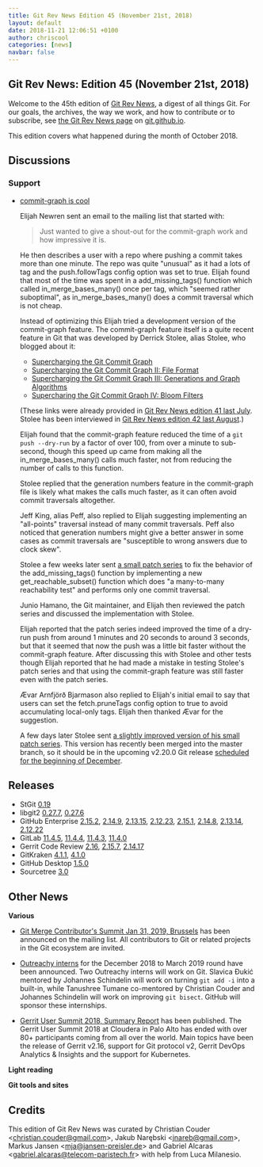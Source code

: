 ```yaml
---
title: Git Rev News Edition 45 (November 21st, 2018)
layout: default
date: 2018-11-21 12:06:51 +0100
author: chriscool
categories: [news]
navbar: false
---
```


## Git Rev News: Edition 45 (November 21st, 2018)

Welcome to the 45th edition of [Git Rev News](https://git.github.io/rev_news/rev_news/),
a digest of all things Git. For our goals, the archives, the way we work, and how to contribute or to
subscribe, see [the Git Rev News page](https://git.github.io/rev_news/rev_news/) on [git.github.io](http://git.github.io).

This edition covers what happened during the month of October 2018.

## Discussions

<!---
### General
-->

<!---
### Reviews
-->

### Support

* [commit-graph is cool](https://public-inbox.org/git/CABPp-BECpSOxudovjbDG_3W9wus102RW+E+qPmd4g3Qyd-QDKQ@mail.gmail.com/)

  Elijah Newren sent an email to the mailing list that started with:

  > Just wanted to give a shout-out for the commit-graph work and how
  > impressive it is.

  He then describes a user with a repo where pushing a commit takes
  more than one minute. The repo was quite "unusual" as it had a lots
  of tag and the push.followTags config option was set to true. Elijah
  found that most of the time was spent in a add_missing_tags()
  function which called in_merge_bases_many() once per tag, which
  "seemed rather suboptimal", as in_merge_bases_many() does a commit
  traversal which is not cheap.

  Instead of optimizing this Elijah tried a development version of the
  commit-graph feature. The commit-graph feature itself is a quite
  recent feature in Git that was developed by Derrick Stolee, alias
  Stolee, who blogged about it:

    - [Supercharging the Git Commit Graph](https://blogs.msdn.microsoft.com/devops/2018/06/25/supercharging-the-git-commit-graph/)
    - [Supercharging the Git Commit Graph II: File Format](https://blogs.msdn.microsoft.com/devops/2018/07/02/supercharging-the-git-commit-graph-ii-file-format/)
    - [Supercharging the Git Commit Graph III: Generations and Graph Algorithms](https://blogs.msdn.microsoft.com/devops/2018/07/09/supercharging-the-git-commit-graph-iii-generations/)
    - [Supercharing the Git Commit Graph IV: Bloom Filters](https://blogs.msdn.microsoft.com/devops/2018/07/16/super-charging-the-git-commit-graph-iv-bloom-filters/)

  (These links were already provided in [Git Rev News edition 41 last July](https://git.github.io/rev_news/2018/07/18/edition-41/).
  Stolee has been interviewed in [Git Rev News edition 42 last August](https://git.github.io/rev_news/2018/08/22/edition-42/).)

  Elijah found that the commit-graph feature reduced the time of a
  `git push --dry-run` by a factor of over 100, from over a minute to
  sub-second, though this speed up came from making all the
  in_merge_bases_many() calls much faster, not from reducing the
  number of calls to this function.

  Stolee replied that the generation numbers feature in the
  commit-graph file is likely what makes the calls much faster, as it
  can often avoid commit traversals altogether.

  Jeff King, alias Peff, also replied to Elijah suggesting
  implementing an "all-points" traversal instead of many commit
  traversals. Peff also noticed that generation numbers might give a
  better answer in some cases as commit traversals are "susceptible to
  wrong answers due to clock skew".

  Stolee a few weeks later sent
  [a small patch series](https://public-inbox.org/git/pull.60.git.gitgitgadget@gmail.com/)
  to fix the behavior of the add_missing_tags() function by
  implementing a new get_reachable_subset() function which does "a
  many-to-many reachability test" and performs only one commit
  traversal.

  Junio Hamano, the Git maintainer, and Elijah then reviewed the patch
  series and discussed the implementation with Stolee.

  Elijah reported that the patch series indeed improved the time of a
  dry-run push from around 1 minutes and 20 seconds to around 3
  seconds, but that it seemed that now the push was a little bit
  faster without the commit-graph feature. After discussing this with
  Stolee and other tests though Elijah reported that he had made a
  mistake in testing Stolee's patch series and that using the
  commit-graph feature was still faster even with the patch series.

  Ævar Arnfjörð Bjarmason also replied to Elijah's initial email to
  say that users can set the fetch.pruneTags config option to true to
  avoid accumulating local-only tags. Elijah then thanked Ævar for the
  suggestion.

  A few days later Stolee sent
  [a slightly improved version of his small patch series](https://public-inbox.org/git/pull.60.v2.git.gitgitgadget@gmail.com/).
  This version has recently been merged into the master branch, so it
  should be in the upcoming v2.20.0 Git release
  [scheduled for the beginning of December](https://tinyurl.com/gitCal).

<!---
## Developer Spotlight:
-->

## Releases

+ StGit [0.19](https://public-inbox.org/git/1541522776.3963181.1567641696.46EFA2E6@webmail.messagingengine.com)
+ libgit2 [0.27.7](https://github.com/libgit2/libgit2/releases/tag/v0.27.7),
[0.27.6](https://github.com/libgit2/libgit2/releases/tag/v0.27.6)
+ GitHub Enterprise [2.15.2](https://enterprise.github.com/releases/2.15.2/notes),
[2.14.9](https://enterprise.github.com/releases/2.14.9/notes),
[2.13.15](https://enterprise.github.com/releases/2.13.15/notes),
[2.12.23](https://enterprise.github.com/releases/2.12.23/notes),
[2.15.1](https://enterprise.github.com/releases/2.15.1/notes),
[2.14.8](https://enterprise.github.com/releases/2.14.8/notes),
[2.13.14](https://enterprise.github.com/releases/2.13.14/notes),
[2.12.22](https://enterprise.github.com/releases/2.12.22/notes)
+ GitLab [11.4.5](https://about.gitlab.com/2018/11/05/gitlab-11-4-5-released/),
[11.4.4](https://about.gitlab.com/2018/11/01/critical-security-release-gitlab-11-dot-4-dot-4-released/),
[11.4.3](https://about.gitlab.com/2018/10/29/security-release-gitlab-11-dot-4-dot-3-released/),
[11.4.0](https://about.gitlab.com/2018/10/22/gitlab-11-4-released/)
+ Gerrit Code Review [2.16](https://www.gerritcodereview.com/2.16.html),
[2.15.7](https://www.gerritcodereview.com/2.15.html#2157),
[2.14.17](https://www.gerritcodereview.com/2.14.html#21417)
+ GitKraken [4.1.1](https://support.gitkraken.com/release-notes/current),
[4.1.0](https://support.gitkraken.com/release-notes/current)
+ GitHub Desktop [1.5.0](https://desktop.github.com/release-notes/)
+ Sourcetree [3.0](https://product-downloads.atlassian.com/software/sourcetree/ReleaseNotes/Sourcetree_3.0.html)

## Other News

__Various__

* [Git Merge Contributor's Summit Jan 31, 2019, Brussels](https://public-inbox.org/git/20181109104202.GA8717@sigill.intra.peff.net)
  has been announced on the mailing list. All contributors to Git or related projects in the Git ecosystem are invited.

* [Outreachy interns](https://www.outreachy.org/alums/) for the
  December 2018 to March 2019 round have been announced. Two Outreachy
  interns will work on Git. Slavica Đukić mentored by Johannes
  Schindelin will work on turning `git add -i` into a built-in, while
  Tanushree Tumane co-mentored by Christian Couder and Johannes
  Schindelin will work on improving `git bisect`. GitHub will sponsor
  these internships.

* [Gerrit User Summit 2018, Summary Report](https://gitenterprise.me/2018/11/18/gerrit-user-summit-2018-2/) has been published.
  The Gerrit User Summit 2018 at Cloudera in Palo Alto has ended with
  over 80+ participants coming from all over the world. Main topics
  have been the release of Gerrit v2.16, support for Git protocol v2,
  Gerrit DevOps Analytics & Insights and the support for Kubernetes.

__Light reading__


__Git tools and sites__


## Credits

This edition of Git Rev News was curated by
Christian Couder &lt;<christian.couder@gmail.com>&gt;,
Jakub Narębski &lt;<jnareb@gmail.com>&gt;,
Markus Jansen &lt;<mja@jansen-preisler.de>&gt; and
Gabriel Alcaras &lt;<gabriel.alcaras@telecom-paristech.fr>&gt;
with help from Luca Milanesio.
